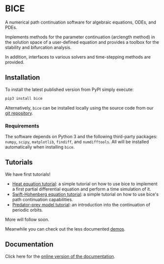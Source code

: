 # BICE

A numerical path continuation software for algebraic equations, ODEs, and PDEs.

Implements methods for the parameter continuation (arclength method) in the solution space of
a user-defined equation and provides a toolbox for the stability and bifurcation analysis.

In addition, interfaces to various solvers and time-stepping methods are provided.

## Installation

To install the latest published version from PyPI simply execute:

```bash
pip3 install bice
```

Alternatively, `bice` can be installed locally using the source code from our [git repository](https://gitlab.com/simon123h/bice).

### Requirements

The software depends on Python 3 and the following third-party packages:
`numpy`, `scipy`, `matplotlib`, `findiff`, and `numdifftools`.
All will be installed automatically when installing `bice`.

## Tutorials

We have first tutorials!

- [Heat equation tutorial](https://gitlab.com/simon123h/bice/-/blob/master/demos/notebooks/heat_eq.ipynb): a simple tutorial on how to use bice to implement a first partial differential equation and perform a time simulation of it.
- [Swift-Hohenberg equation tutorial](https://gitlab.com/simon123h/bice/-/blob/master/demos/notebooks/she.ipynb): a simple tutorial on how to use bice's path continuation capabilities.
- [Predator-prey model tutorial](https://gitlab.com/simon123h/bice/-/blob/master/demos/notebooks/lve.ipynb): an introduction into the continuation of periodic orbits.

More will follow soon.

Meanwhile you can check out the less documented [demos](demos/).

## Documentation

Click here for the
[online version of the documentation](https://simon123h.gitlab.io/bice).
